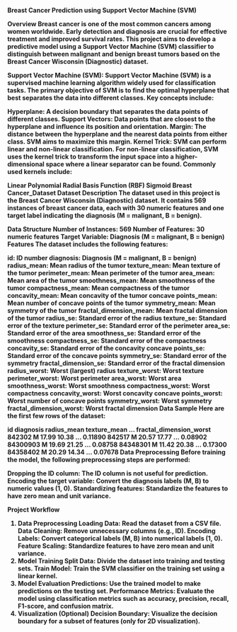 <B>Breast Cancer Prediction using Support Vector Machine (SVM)<B>


Overview
Breast cancer is one of the most common cancers among women worldwide. Early detection and diagnosis are crucial for effective treatment and improved survival rates. This project aims to develop a predictive model using a Support Vector Machine (SVM) classifier to distinguish between malignant and benign breast tumors based on the Breast Cancer Wisconsin (Diagnostic) dataset.




Support Vector Machine (SVM):
Support Vector Machine (SVM) is a supervised machine learning algorithm widely used for classification tasks. The primary objective of SVM is to find the optimal hyperplane that best separates the data into different classes. Key concepts include:



Hyperplane: A decision boundary that separates the data points of different classes.
Support Vectors: Data points that are closest to the hyperplane and influence its position and orientation.
Margin: The distance between the hyperplane and the nearest data points from either class. SVM aims to maximize this margin.
Kernel Trick:
SVM can perform linear and non-linear classification. For non-linear classification, SVM uses the kernel trick to transform the input space into a higher-dimensional space where a linear separator can be found. Commonly used kernels include:

Linear
Polynomial
Radial Basis Function (RBF)
Sigmoid
Breast Cancer_Dataset
Dataset Description
The dataset used in this project is the Breast Cancer Wisconsin (Diagnostic) dataset. It contains 569 instances of breast cancer data, each with 30 numeric features and one target label indicating the diagnosis (M = malignant, B = benign).

Data Structure
Number of Instances: 569
Number of Features: 30 numeric features
Target Variable: Diagnosis (M = malignant, B = benign)
Features
The dataset includes the following features:

id: ID number
diagnosis: Diagnosis (M = malignant, B = benign)
radius_mean: Mean radius of the tumor
texture_mean: Mean texture of the tumor
perimeter_mean: Mean perimeter of the tumor
area_mean: Mean area of the tumor
smoothness_mean: Mean smoothness of the tumor
compactness_mean: Mean compactness of the tumor
concavity_mean: Mean concavity of the tumor
concave points_mean: Mean number of concave points of the tumor
symmetry_mean: Mean symmetry of the tumor
fractal_dimension_mean: Mean fractal dimension of the tumor
radius_se: Standard error of the radius
texture_se: Standard error of the texture
perimeter_se: Standard error of the perimeter
area_se: Standard error of the area
smoothness_se: Standard error of the smoothness
compactness_se: Standard error of the compactness
concavity_se: Standard error of the concavity
concave points_se: Standard error of the concave points
symmetry_se: Standard error of the symmetry
fractal_dimension_se: Standard error of the fractal dimension
radius_worst: Worst (largest) radius
texture_worst: Worst texture
perimeter_worst: Worst perimeter
area_worst: Worst area
smoothness_worst: Worst smoothness
compactness_worst: Worst compactness
concavity_worst: Worst concavity
concave points_worst: Worst number of concave points
symmetry_worst: Worst symmetry
fractal_dimension_worst: Worst fractal dimension
Data Sample
Here are the first few rows of the dataset:

id	diagnosis	radius_mean	texture_mean	...	fractal_dimension_worst
842302	M	17.99	10.38	...	0.11890
842517	M	20.57	17.77	...	0.08902
84300903	M	19.69	21.25	...	0.08758
84348301	M	11.42	20.38	...	0.17300
84358402	M	20.29	14.34	...	0.07678
Data Preprocessing
Before training the model, the following preprocessing steps are performed:

Dropping the ID column: The ID column is not useful for prediction.
Encoding the target variable: Convert the diagnosis labels (M, B) to numeric values (1, 0).
Standardizing features: Standardize the features to have zero mean and unit variance.




Project Workflow
1. Data Preprocessing
Loading Data: Read the dataset from a CSV file.
Data Cleaning: Remove unnecessary columns (e.g., ID).
Encoding Labels: Convert categorical labels (M, B) into numerical labels (1, 0).
Feature Scaling: Standardize features to have zero mean and unit variance.
2. Model Training
Split Data: Divide the dataset into training and testing sets.
Train Model: Train the SVM classifier on the training set using a linear kernel.
3. Model Evaluation
Predictions: Use the trained model to make predictions on the testing set.
Performance Metrics: Evaluate the model using classification metrics such as accuracy, precision, recall, F1-score, and confusion matrix.
4. Visualization (Optional)
Decision Boundary: Visualize the decision boundary for a subset of features (only for 2D visualization).
